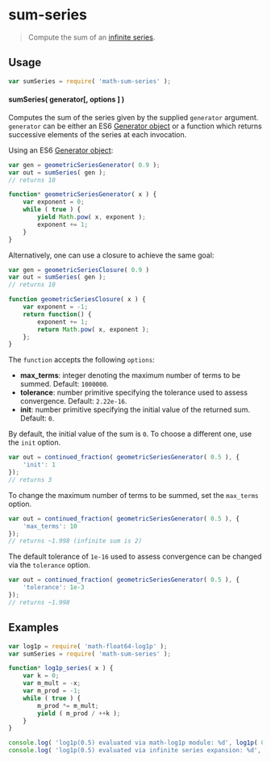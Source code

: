 sum-series
===
> Compute the sum of an [infinite series][infinite-series].

<!-- <usage> -->
## Usage

``` javascript
var sumSeries = require( 'math-sum-series' );
```

#### sumSeries( generator[, options ] )

Computes the sum of the series given by the supplied `generator` argument. `generator` can be either an ES6 [Generator object][es6-generator] or a function which
returns successive elements of the series at each invocation.

Using an ES6 [Generator object][es6-generator]:

```javascript
var gen = geometricSeriesGenerator( 0.9 );
var out = sumSeries( gen );
// returns 10

function* geometricSeriesGenerator( x ) {
	var exponent = 0;
	while ( true ) {
		yield Math.pow( x, exponent );
		exponent += 1;
	}
}
```

Alternatively, one can use a closure to achieve the same goal:

```javascript
var gen = geometricSeriesClosure( 0.9 )
var out = sumSeries( gen );
// returns 10

function geometricSeriesClosure( x ) {
	var exponent = -1;
	return function() {
		exponent += 1;
		return Math.pow( x, exponent );
	};
}
```

The `function` accepts the following `options`:
*	__max_terms__: integer denoting the maximum number of terms to be summed. Default: `1000000`.
*	__tolerance__: number primitive specifying the tolerance used to assess convergence. Default: `2.22e-16`.
*	__init__: number primitive specifying the initial value of the returned sum. Default: `0`.

By default, the initial value of the sum is `0`. To choose a different one, use the `init` option.

```javascript
var out = continued_fraction( geometricSeriesGenerator( 0.5 ), {
	'init': 1
});
// returns 3
```

To change the maximum number of terms to be summed, set the `max_terms` option.

```javascript
var out = continued_fraction( geometricSeriesGenerator( 0.5 ), {
	'max_terms': 10
});
// returns ~1.998 (infinite sum is 2)
```

The default tolerance of `1e-16` used to assess convergence can be changed via the `tolerance` option.

```javascript
var out = continued_fraction( geometricSeriesGenerator( 0.5 ), {
	'tolerance': 1e-3
});
// returns ~1.998
```
<!-- </usage> -->

<!-- <examples> -->
## Examples

``` javascript
var log1p = require( 'math-float64-log1p' );
var sumSeries = require( 'math-sum-series' );

function* log1p_series( x ) {
	var k = 0;
	var m_mult = -x;
	var m_prod = -1;
	while ( true ) {
		m_prod *= m_mult;
		yield ( m_prod / ++k );
	}
}

console.log( 'log1p(0.5) evaluated via math-log1p module: %d', log1p( 0.5 ) );
console.log( 'log1p(0.5) evaluated via infinite series expansion: %d', sumSeries( log1p_series( 0.5 ) ) );
```
<!-- </examples> -->

<!-- <links> -->
[infinite-series]: https://en.wikipedia.org/wiki/Series_%28mathematics%29
[es6-generator]: https://developer.mozilla.org/en-US/docs/Web/JavaScript/Reference/Statements/function*
<!-- </links> -->
